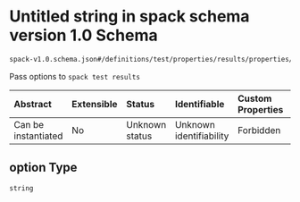 # Untitled string in spack schema version 1.0 Schema

```txt
spack-v1.0.schema.json#/definitions/test/properties/results/properties/option
```

Pass options to `spack test results`

| Abstract            | Extensible | Status         | Identifiable            | Custom Properties | Additional Properties | Access Restrictions | Defined In                                                                      |
| :------------------ | :--------- | :------------- | :---------------------- | :---------------- | :-------------------- | :------------------ | :------------------------------------------------------------------------------ |
| Can be instantiated | No         | Unknown status | Unknown identifiability | Forbidden         | Allowed               | none                | [spack-v1.0.schema.json*](../out/spack-v1.0.schema.json "open original schema") |

## option Type

`string`
